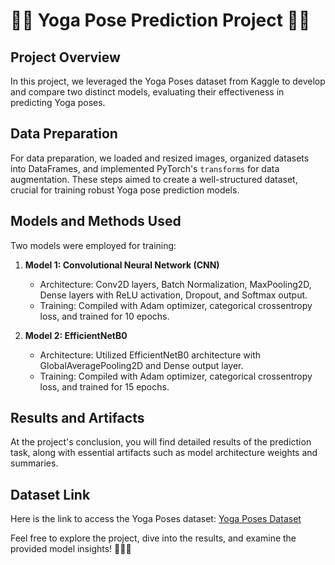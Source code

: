 # 🧘‍♀️ Yoga Pose Prediction Project 🧘‍♂️

## Project Overview
In this project, we leveraged the Yoga Poses dataset from Kaggle to develop and compare two distinct models, evaluating their effectiveness in predicting Yoga poses.

## Data Preparation
For data preparation, we loaded and resized images, organized datasets into DataFrames, and implemented PyTorch's `transforms` for data augmentation. These steps aimed to create a well-structured dataset, crucial for training robust Yoga pose prediction models.

## Models and Methods Used
Two models were employed for training:
1. **Model 1: Convolutional Neural Network (CNN)**
   - Architecture: Conv2D layers, Batch Normalization, MaxPooling2D, Dense layers with ReLU activation, Dropout, and Softmax output.
   - Training: Compiled with Adam optimizer, categorical crossentropy loss, and trained for 10 epochs.

2. **Model 2: EfficientNetB0**
   - Architecture: Utilized EfficientNetB0 architecture with GlobalAveragePooling2D and Dense output layer.
   - Training: Compiled with Adam optimizer, categorical crossentropy loss, and trained for 15 epochs.

## Results and Artifacts
At the project's conclusion, you will find detailed results of the prediction task, along with essential artifacts such as model architecture weights and summaries.

## Dataset Link
Here is the link to access the Yoga Poses dataset: [Yoga Poses Dataset](https://www.kaggle.com/datasets/niharika41298/yoga-poses-dataset)

Feel free to explore the project, dive into the results, and examine the provided model insights! 🧘‍♂️✨
